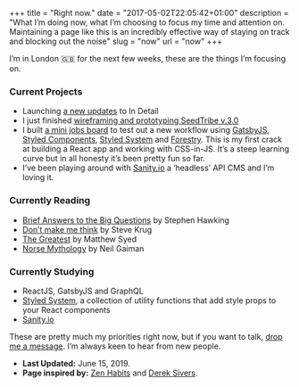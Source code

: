 +++
title = "Right now."
date = "2017-05-02T22:05:42+01:00"
description = "What I’m doing now, what I’m choosing to focus my time and attention on. Maintaining a page like this is an incredibly effective way of staying on track and blocking out the noise"
slug = "now"
url = "now"
+++

I’m in London 🇬🇧 for the next few weeks, these are the things I’m focusing on.

### Current Projects

- Launching [a new updates](https://harrycr.es/2Z6HF7l) to In Detail
- I just finished [wireframing and prototyping SeedTribe v.3.0](https://harrycr.es/2IjtyVF)
- I built [a mini jobs board](https://clever-perlman-f0786d.netlify.com/) to test out a new workflow using [GatsbyJS](https://www.gatsbyjs.org/), [Styled Components](https://www.styled-components.com/), [Styled System](https://styled-system.com/) and [Forestry](https://forestry.io/). This is my first crack at building a React app and working with CSS-in-JS. It’s a steep learning curve but in all honesty it’s been pretty fun so far.
- I’ve been playing around with [Sanity.io](https://www.sanity.io/) a ‘headless’ API CMS and I’m loving it.


### Currently Reading

- [Brief Answers to the Big Questions](https://www.goodreads.com/book/show/40277241-brief-answers-to-the-big-questions) by Stephen Hawking
- [Don’t make me think](https://www.goodreads.com/book/show/41009404-dont-make-me-think) by Steve Krug
- [The Greatest](https://www.goodreads.com/book/show/34056102-the-greatest) by Matthew Syed
- [Norse Mythology](https://www.goodreads.com/book/show/37903770-norse-mythology) by Neil Gaiman


### Currently Studying

- ReactJS, GatsbyJS and GraphQL
- [Styled System](https://styled-system.com/), a collection of utility functions that add style props to your React components
- [Sanity.io](https://www.sanity.io/)

These are pretty much my priorities right now, but if you want to talk, [drop me a message](/contact/). I’m always keen to hear from new people.

- **Last Updated:** June 15, 2019.
- **Page inspired by:** [Zen Habits](https://zenhabits.net/now/) and [Derek Sivers](https://nownownow.com/about).
